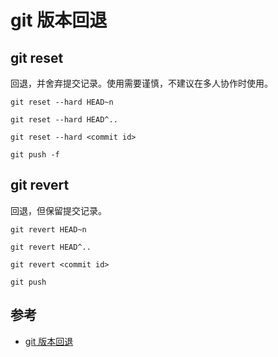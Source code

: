 # git 版本回退

## git reset

回退，并舍弃提交记录。使用需要谨慎，不建议在多人协作时使用。

```
git reset --hard HEAD~n

git reset --hard HEAD^..

git reset --hard <commit id>
```

```
git push -f
```

## git revert

回退，但保留提交记录。

```
git revert HEAD~n

git revert HEAD^..

git revert <commit id>
```

```
git push
```

## 参考

- [git 版本回退](https://blog.csdn.net/weixin_42412601/article/details/124070871)

